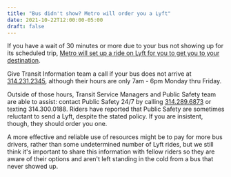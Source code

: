 ```yaml
---
title: "Bus didn't show? Metro will order you a Lyft"
date: 2021-10-22T12:00:00-05:00
draft: false
---
```


If you have a wait of 30 minutes or more due to your bus not showing up for its scheduled trip, [Metro will set up a ride on Lyft for you to get you to your destination](https://www.metrostlouis.org/nextstop/checking-the-status-of-your-metrobus-in-transit/).
<!--more-->

Give Transit Information team a call if your bus does not arrive at [314.231.2345](tel:3142312345), although their hours are only 7am - 6pm Monday thru Friday.

Outside of those hours, Transit Service Managers and Public Safety team are able to assist: contact Public Safety 24/7 by calling [314.289.6873](tel:3142896873) or texting 314.300.0188. Riders have reported that Public Safety are sometimes reluctant to send a Lyft, despite the stated policy. If you are insistent, though, they should order you one.

A more effective and reliable use of resources might be to pay for more bus drivers, rather than some undetermined number of Lyft rides, but we still think it's important to share this information with fellow riders so they are aware of their options and aren't left standing in the cold from a bus that never showed up.
